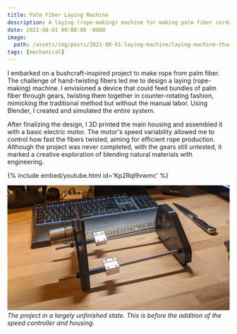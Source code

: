 ```yaml
---
title: Palm Fiber Laying Machine
description: A laying (rope-making) machine for making palm fiber cordage.
date: 2021-08-01 00:00:00 -0600
image:
  path: /assets/img/posts/2021-08-01-laying-machine/laying-machine-thumbnail.jpg
tags: [mechanical]
---
```


I embarked on a bushcraft-inspired project to make rope from palm fiber. The challenge of hand-twisting fibers led me to design a laying (rope-making) machine. I envisioned a device that could feed bundles of palm fiber through gears, twisting them together in counter-rotating fashion, mimicking the traditional method but without the manual labor. Using Blender, I created and simulated the entire system.

After finalizing the design, I 3D printed the main housing and assembled it with a basic electric motor. The motor's speed variability allowed me to control how fast the fibers twisted, aiming for efficient rope production. Although the project was never completed, with the gears still untested, it marked a creative exploration of blending natural materials with engineering.

{% include embed/youtube.html id='Kp2Rql9vwmc' %}

![](/assets/img/posts/2021-08-01-laying-machine/laying-machine-real.jpg)
_The project in a largely unfinished state. This is before the addition of the speed controller and housing._